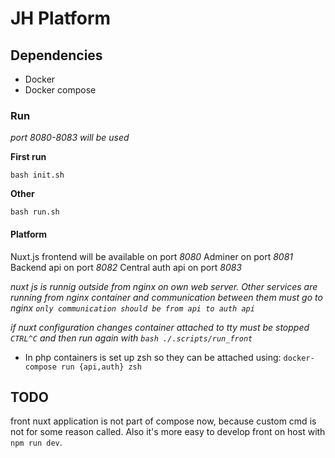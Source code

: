 # JH Platform

## Dependencies

* Docker
* Docker compose

### Run

*port 8080-8083 will be used*

**First run**
```
bash init.sh
```

**Other**
```
bash run.sh
```

#### Platform

Nuxt.js frontend will be available on port *8080*
Adminer on port *8081*
Backend api on port *8082*
Central auth api on port *8083*

*nuxt js is runnig outside from nginx on own web server. Other services are running from nginx container and communication between them must go to nginx `only communication should be from api to auth api`*

*if nuxt configuration changes container attached to tty must be stopped `CTRL^C` and then run again with `bash ./.scripts/run_front`*

* In php containers is set up zsh so they can be attached using: `docker-compose run {api,auth} zsh`

## TODO
front nuxt application is not part of compose now, because custom cmd is not for some reason called. Also it's more easy to develop front on host with `npm run dev`.
